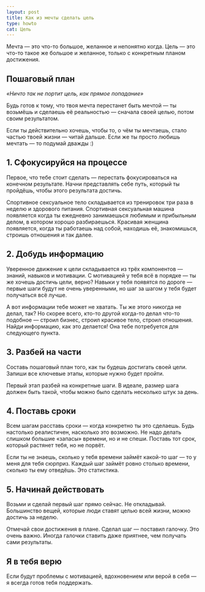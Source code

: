 ```yaml
---
layout: post
title: Как из мечты сделать цель
type: howto
cat: Цель
---
```


Мечта — это что-то большое, желанное и непонятно когда. Цель — это что-то такое же большое и желанное, только с конкретным планом достижения.

## Пошаговый план

_«Ничто так не портит цель, как прямое попадание»_

Будь готов к тому, что твоя мечта перестанет быть мечтой — ты возьмёшь и сделаешь её реальностью — сначала своей целью, потом своим результатом.

Если ты действительно хочешь, чтобы то, о чём ты мечтаешь, стало частью твоей жизни — читай дальше. Если же ты просто любишь мечтать — то подумай дважды :)

## 1. Сфокусируйся на процессе

Первое, что тебе стоит сделать — перестать фокусироваться на конечном результате. Начни представлять себе путь, который ты пройдёшь, чтобы этого результата достичь.

Спортивное сексуальное тело складывается из тренировок три раза в неделю и здорового питания. Спортивная сексуальная машина появляется когда ты ежедневно занимаешься любимым и прибыльным делом, в котором хорошо разбираешься. Красивая женщина появляется, когда ты работаешь над собой, находишь её, знакомишься, строишь отношения и так далее.

## 2. Добудь информацию

Уверенное движение к цели складывается из трёх компонентов — знаний, навыков и мотивации. С мотивацией у тебя всё в порядке — ты же хочешь достичь цели, верно? Навыки у тебя появятся по дороге — первые шаги будут не очень уверенными, но шаг за шагом у тебя будет получаться всё лучше.

А вот информации тебе может не хватать. Ты же этого никогда не делал, так? Но скорее всего, кто-то другой когда-то делал что-то подобное — строил бизнес, строил красивое тело, строил отношения. Найди информацию, как это делается! Она тебе потребуется для следующего пункта.

## 3. Разбей на части

Составь пошаговый план того, как ты будешь достигать своей цели. Запиши все ключевые этапы, которые нужно будет пройти.

Первый этап разбей на конкретные шаги. В идеале, размер шага должен быть такой, чтобы можно было сделать несколько штук за день.

## 4. Поставь сроки

Всем шагам расставь сроки — когда конкретно ты это сделаешь. Будь настолько реалистичен, насколько это возможно. Не надо делать слишком большие «запасы» времени, но и не спеши. Поставь тот срок, который растянет тебя, но не порвёт.

Если ты не знаешь, сколько у тебя времени займёт какой-то шаг — то у меня для тебя сюрприз. Каждый шаг займёт ровно столько времени, сколько ты ему отведёшь. Это статистика.

## 5. Начинай действовать

Возьми и сделай первый шаг прямо сейчас. Не откладывай. Большинство вещей, которые люди ставят целью всей жизни, можно достичь за неделю.

Отмечай свои достижения в плане. Сделал шаг — поставил галочку. Это очень важно. Иногда галочки ставить даже приятнее, чем получать сами результаты.

## Я в тебя верю

Если будут проблемы с мотивацией, вдохновением или верой в себя — я всегда готов тебя поддержать.